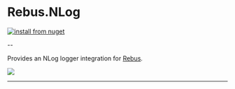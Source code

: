 # Rebus.NLog

[![install from nuget](https://img.shields.io/nuget/v/Rebus.NLog.svg?style=flat-square)](https://www.nuget.org/packages/Rebus.NLog)

--

Provides an NLog logger integration for [Rebus](https://github.com/rebus-org/Rebus).

![](https://raw.githubusercontent.com/rebus-org/Rebus/master/artwork/little_rebusbus2_copy-200x200.png)

---


